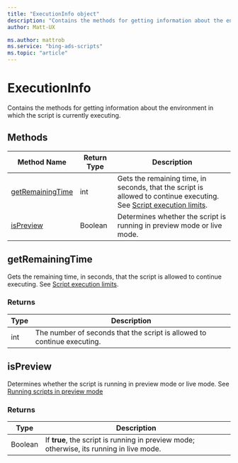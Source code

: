 ```yaml
---
title: "ExecutionInfo object"
description: "Contains the methods for getting information about the environment in which the script is currently executing."
author: Matt-UX

ms.author: mattrob
ms.service: "bing-ads-scripts"
ms.topic: "article"
---
```


# ExecutionInfo

Contains the methods for getting information about the environment in which the script is currently executing.

## Methods

|Method Name|Return Type|Description|
|-|-|-
|[getRemainingTime](#getremainingtime)|int|Gets the remaining time, in seconds, that the script is allowed to continue executing. See [Script execution limits](../concepts/execution-limits.md).
|[isPreview](#ispreview)|Boolean|Determines whether the script is running in preview mode or live mode.


## <a name="getremainingtime"></a>getRemainingTime

Gets the remaining time, in seconds, that the script is allowed to continue executing. See [Script execution limits](../concepts/execution-limits.md).

### Returns

|Type|Description|
|-|-
int|The number of seconds that the script is allowed to continue executing.


## <a name="ispreview"></a>isPreview

Determines whether the script is running in preview mode or live mode. See [Running scripts in preview mode](../concepts/preview-mode.md)

### Returns

|Type|Description|
|-|-
Boolean|If **true**, the script is running in preview mode; otherwise, its running in live mode.

